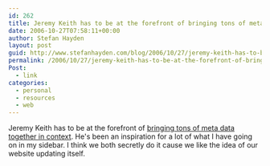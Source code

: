 ```yaml
---
id: 262
title: Jeremy Keith has to be at the forefront of bringing tons of meta data together in context
date: 2006-10-27T07:58:11+00:00
author: Stefan Hayden
layout: post
guid: http://www.stefanhayden.com/blog/2006/10/27/jeremy-keith-has-to-be-at-the-forefront-of-bringing-tons-of-meta-data-together-in-context/
permalink: /2006/10/27/jeremy-keith-has-to-be-at-the-forefront-of-bringing-tons-of-meta-data-together-in-context/
Post:
  - link
categories:
  - personal
  - resources
  - web
---
```

<p>Jeremy Keith has to be at the forefront of <a href="http://adactio.com/journal/1194">bringing tons of meta data together in context</a>. He's been an inspiration for a lot of what I have going on in my sidebar. I think we both secretly do it cause we like the idea of our website updating itself.
</p>
